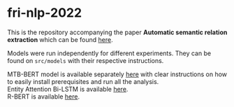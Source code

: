 # fri-nlp-2022

This is the repository accompanying the paper <strong>Automatic semantic relation extraction</strong> which can be found [here](https://github.com/tot98git/fri-nlp-2022/blob/master/NLP_FRI_PAPER_2022.pdf).

Models were run independently for different experiments. They can be found on `src/models` with their respective instructions.

MTB-BERT model is available separately [here](https://github.com/ozbej/BERT-Relation-Extraction) with clear instructions on how to easily install prerequisites and run all the analysis.  
Entity Attention Bi-LSTM is available [here]([https://github.com/roomylee/entity-aware-relation-classification](https://github.com/gallindic/Attention-Based-BiLSTM-relation-extraction)).  
R-BERT is available [here](R-BERT).
